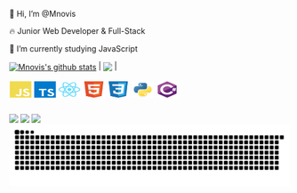👋 Hi, I’m @Mnovis

🔥 Junior Web Developer & Full-Stack

🔭 I’m currently studying JavaScript

<div>
  <a href="https://github.com/Mnovis/"><img align="center" src="https://github-readme-stats.vercel.app/api?username=Mnovis&show_icons=true&include_all_commits=true&theme=dracula&hide_border=true" alt="Mnovis's github stats" /></a> | <a href="https://github.com/Mnovis/github-readme-stats"><img align="center" src="https://github-readme-stats.vercel.app/api/top-langs/?username=Mnovis&layout=compact&theme=dracula&hide_border=true" /></a> |
</div>

<div style="display: inline_block"><br>
  <img align="center" alt="Rafa-Js" height="30" width="40" src="https://raw.githubusercontent.com/devicons/devicon/master/icons/javascript/javascript-plain.svg">
  <img align="center" alt="Rafa-Ts" height="30" width="40" src="https://raw.githubusercontent.com/devicons/devicon/master/icons/typescript/typescript-plain.svg">
  <img align="center" alt="Rafa-React" height="30" width="40" src="https://raw.githubusercontent.com/devicons/devicon/master/icons/react/react-original.svg">
  <img align="center" alt="Rafa-HTML" height="30" width="40" src="https://raw.githubusercontent.com/devicons/devicon/master/icons/html5/html5-original.svg">
  <img align="center" alt="Rafa-CSS" height="30" width="40" src="https://raw.githubusercontent.com/devicons/devicon/master/icons/css3/css3-original.svg">
  <img align="center" alt="Rafa-Python" height="30" width="40" src="https://raw.githubusercontent.com/devicons/devicon/master/icons/python/python-original.svg">
  <img align="center" alt="Rafa-Csharp" height="30" width="40" src="https://raw.githubusercontent.com/devicons/devicon/master/icons/csharp/csharp-original.svg">
</div>

##

<div>
  <a href="https://www.instagram.com/novisprog/" target="_blank"><img src="https://img.shields.io/badge/-Instagram-%23E4405F?style=for-the-badge&logo=instagram&logoColor=white" target="_blank"></a>
  <a href = "novisdev@hotmail.com"><img src="https://img.shields.io/badge/-Gmail-%23333?style=for-the-badge&logo=gmail&logoColor=white" target="_blank"></a>
  <a href="https://www.linkedin.com/in/mateus-novis-534b27320/" target="_blank"><img src="https://img.shields.io/badge/-LinkedIn-%230077B5?style=for-the-badge&logo=linkedin&logoColor=white" target="_blank"></a> 
</div>

<picture>
  <source media="(prefers-color-scheme: dark)" srcset="https://raw.githubusercontent.com/mnovis/mnovis/output/github-contribution-grid-snake-dark.svg">
  <source media="(prefers-color-scheme: light)" srcset="https://raw.githubusercontent.com/mnovis/mnovis/output/github-contribution-grid-snake.svg">
  <img alt="github contribution grid snake animation" src="https://raw.githubusercontent.com/mnovis/mnovis/output/github-contribution-grid-snake.svg">
</picture>

